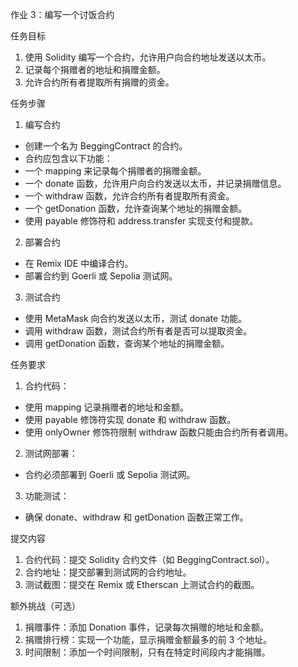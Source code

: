作业 3：编写一个讨饭合约

任务目标

1. 使用 Solidity 编写一个合约，允许用户向合约地址发送以太币。
2. 记录每个捐赠者的地址和捐赠金额。
3. 允许合约所有者提取所有捐赠的资金。

任务步骤

1. 编写合约

- 创建一个名为 BeggingContract 的合约。
- 合约应包含以下功能：
- 一个 mapping 来记录每个捐赠者的捐赠金额。
- 一个 donate 函数，允许用户向合约发送以太币，并记录捐赠信息。
- 一个 withdraw 函数，允许合约所有者提取所有资金。
- 一个 getDonation 函数，允许查询某个地址的捐赠金额。
- 使用 payable 修饰符和 address.transfer 实现支付和提款。

2. 部署合约

- 在 Remix IDE 中编译合约。
- 部署合约到 Goerli 或 Sepolia 测试网。

3. 测试合约

- 使用 MetaMask 向合约发送以太币，测试 donate 功能。
- 调用 withdraw 函数，测试合约所有者是否可以提取资金。
- 调用 getDonation 函数，查询某个地址的捐赠金额。

任务要求

1. 合约代码：

- 使用 mapping 记录捐赠者的地址和金额。
- 使用 payable 修饰符实现 donate 和 withdraw 函数。
- 使用 onlyOwner 修饰符限制 withdraw 函数只能由合约所有者调用。

2. 测试网部署：

- 合约必须部署到 Goerli 或 Sepolia 测试网。

3. 功能测试：

- 确保 donate、withdraw 和 getDonation 函数正常工作。

提交内容

1. 合约代码：提交 Solidity 合约文件（如 BeggingContract.sol）。
2. 合约地址：提交部署到测试网的合约地址。
3. 测试截图：提交在 Remix 或 Etherscan 上测试合约的截图。

额外挑战（可选）

1. 捐赠事件：添加 Donation 事件，记录每次捐赠的地址和金额。
2. 捐赠排行榜：实现一个功能，显示捐赠金额最多的前 3 个地址。
3. 时间限制：添加一个时间限制，只有在特定时间段内才能捐赠。
